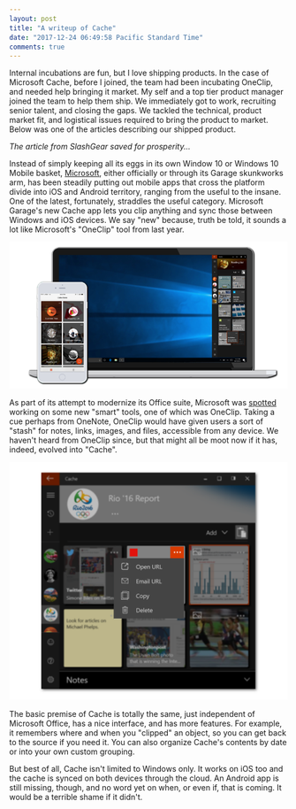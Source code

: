 ```yaml
---
layout: post
title: "A writeup of Cache"
date: "2017-12-24 06:49:58 Pacific Standard Time"
comments: true
---
```


Internal incubations are fun, but I love shipping products.  In the case of Microsoft Cache, before I joined, the team had been incubating OneClip, and needed help bringing it market. My self and a top tier product manager joined the team to help them ship. We immediately got to work, recruiting senior talent, and closing the gaps. We tackled the technical, product market fit, and logistical issues required to bring the product to market.  Below was one of the articles describing our shipped product.

*The article from SlashGear saved for prosperity...*

Instead of simply keeping all its eggs in its own Window 10 or Windows 10 Mobile basket, [Microsoft](https://www.slashgear.com/tags/microsoft/), either officially or through its Garage skunkworks arm, has been steadily putting out mobile apps that cross the platform divide into iOS and Android territory, ranging from the useful to the insane. One of the latest, fortunately, straddles the useful category. Microsoft Garage's new Cache app lets you clip anything and sync those between Windows and iOS devices. We say "new" because, truth be told, it sounds a lot like Microsoft's "OneClip" tool from last year.

![cache_multi_platform](/images/cache_multi_platform.png)

As part of its attempt to modernize its Office suite, Microsoft was [spotted](https://www.slashgear.com/microsoft-new-productivity-apps-leaked-office-now-and-oneclip-25385075/) working on some new "smart" tools, one of which was OneClip. Taking a cue perhaps from OneNote, OneClip would have given users a sort of "stash" for notes, links, images, and files, accessible from any device. We haven't heard from OneClip since, but that might all be moot now if it has, indeed, evolved into "Cache".

![cache_windows](/images/cache_windows.png)

The basic premise of Cache is totally the same, just independent of Microsoft Office, has a nice interface, and has more features. For example, it remembers where and when you "clipped" an object, so you can get back to the source if you need it. You can also organize Cache's contents by date or into your own custom grouping.

But best of all, Cache isn't limited to Windows only. It works on iOS too and the cache is synced on both devices through the cloud. An Android app is still missing, though, and no word yet on when, or even if, that is coming. It would be a terrible shame if it didn't.
